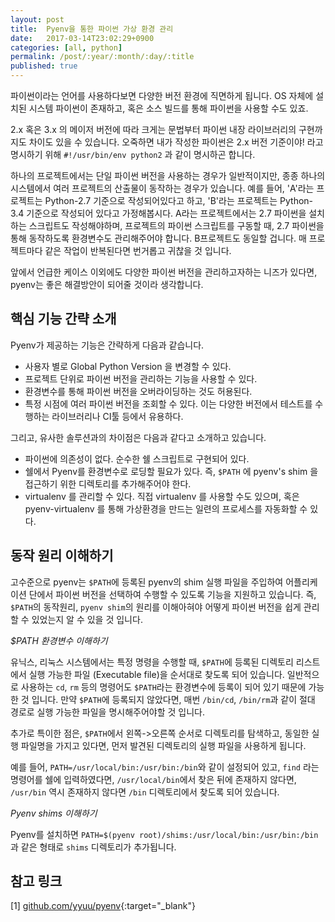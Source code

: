 ```yaml
---
layout: post
title:  Pyenv을 통한 파이썬 가상 환경 관리
date:   2017-03-14T23:02:29+0900
categories: [all, python]
permalink: /post/:year/:month/:day/:title
published: true
---
```


파이썬이라는 언어를 사용하다보면 다양한 버전 환경에 직면하게 됩니다. OS 자체에 설치된 시스템 파이썬이 존재하고, 혹은 소스 빌드를 통해 파이썬을 사용할 수도 있죠.

2.x 혹은 3.x 의 메이저 버전에 따라 크게는 문법부터 파이썬 내장 라이브러리의 구현까지도 차이도 있을 수 있습니다. 오죽하면 내가 작성한 파이썬은 2.x 버전 기준이야! 라고 명시하기 위해 `#!/usr/bin/env python2` 과 같이 명시하곤 합니다.

하나의 프로젝트에서는 단일 파이썬 버전을 사용하는 경우가 일반적이지만, 종종 하나의 시스템에서 여러 프로젝트의 산출물이 동작하는 경우가 있습니다. 예를 들어, 'A'라는 프로젝트는 Python-2.7 기준으로 작성되어있다고 하고, 'B'라는 프로젝트는 Python-3.4 기준으로 작성되어 있다고 가정해봅시다. A라는 프로젝트에서는 2.7 파이썬을 설치하는 스크립트도 작성해야하며, 프로젝트의 파이썬 스크립트를 구동할 때, 2.7 파이썬을 통해 동작하도록 환경변수도 관리해주어야 합니다. B프로젝트도 동일할 겁니다. 매 프로젝트마다 같은 작업이 반복된다면 번거롭고 귀찮을 것 입니다.

앞에서 언급한 케이스 이외에도 다양한 파이썬 버전을 관리하고자하는 니즈가 있다면, pyenv는 좋은 해결방안이 되어줄 것이라 생각합니다.

## 핵심 기능 간략 소개

Pyenv가 제공하는 기능은 간략하게 다음과 같습니다.

- 사용자 별로 Global Python Version 을 변경할 수 있다.
- 프로젝트 단위로 파이썬 버전을 관리하는 기능을 사용할 수 있다.
- 환경변수를 통해 파이썬 버전을 오버라이딩하는 것도 허용된다.
- 특정 시점에 여러 파이썬 버전을 조회할 수 있다. 이는 다양한 버전에서 테스트를 수행하는 라이브러리나 CI툴 등에서 유용하다.

그리고, 유사한 솔루션과의 차이점은 다음과 같다고 소개하고 있습니다.

- 파이썬에 의존성이 없다. 순수한 쉘 스크립트로 구현되어 있다.
- 쉘에서 Pyenv를 환경변수로 로딩할 필요가 있다. 즉, `$PATH` 에 pyenv's shim 을 접근하기 위한 디렉토리를 추가해주어야 한다.
- virtualenv 를 관리할 수 있다. 직접 virtualenv 를 사용할 수도 있으며, 혹은 pyenv-virtualenv 를 통해 가상환경을 만드는 일련의 프로세스를 자동화할 수 있다.

## 동작 원리 이해하기

고수준으로 pyenv는 `$PATH`에 등록된 pyenv의 shim 실행 파일을 주입하여 어플리케이션 단에서 파이썬 버전을 선택하여 수행할 수 있도록 기능을 지원하고 있습니다. 즉, `$PATH`의 동작원리, `pyenv shim`의 원리를 이해아혀야 어떻게 파이썬 버전을 쉽게 관리할 수 있었는지 알 수 있을 것 입니다.

_$PATH 환경변수 이해하기_

유닉스, 리눅스 시스템에서는 특정 명령을 수행할 때, `$PATH`에 등록된 디렉토리 리스트에서 실행 가능한 파일 (Executable file)을 순서대로 찾도록 되어 있습니다. 일반적으로 사용하는 `cd`, `rm` 등의 명령어도 `$PATH`라는 환경변수에 등록이 되어 있기 때문에 가능한 것 입니다. 만약 `$PATH`에 등록되지 않았다면, 매번 `/bin/cd`, `/bin/rm`과 같이 절대 경로로 실행 가능한 파일을 명시해주어야할 것 입니다.

추가로 특이한 점은, `$PATH`에서 왼쪽->오른쪽 순서로 디렉토리를 탐색하고, 동일한 실행 파일명을 가지고 있다면, 먼저 발견된 디렉토리의 실행 파일을 사용하게 됩니다.

예를 들어, `PATH=/usr/local/bin:/usr/bin:/bin`와 같이 설정되어 있고, `find` 라는 명령어를 쉘에 입력하였다면, `/usr/local/bin`에서 찾은 뒤에 존재하지 않다면, `/usr/bin` 역시 존재하지 않다면 `/bin` 디렉토리에서 찾도록 되어 있습니다.

_Pyenv shims 이해하기_

Pyenv를 설치하면 `PATH=$(pyenv root)/shims:/usr/local/bin:/usr/bin:/bin` 과 같은 형태로 `shims` 디렉토리가 추가됩니다.

## 참고 링크

[1] [github.com/yyuu/pyenv](https://github.com/yyuu/pyenv){:target="_blank"}
